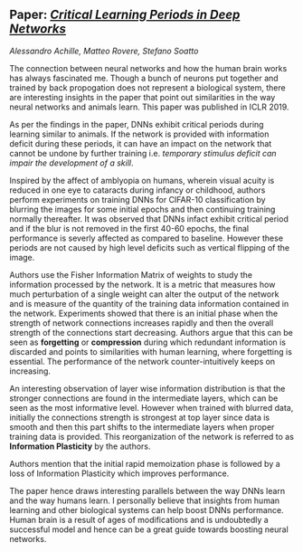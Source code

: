 ## Paper: [_**Critical Learning Periods in Deep Networks**_](https://arxiv.org/abs/1711.08856)

*Alessandro Achille, Matteo Rovere, Stefano Soatto*

The connection between neural networks and how the human brain works has always fascinated me. Though a bunch of neurons put together and trained by back propogation does not represent a biological system, there are interesting insights in the paper that point out similarities in the way neural networks and animals learn. This paper was published in ICLR 2019.

As per the findings in the paper, DNNs exhibit critical periods during learning similar to animals. If the network is provided with information deficit during these periods, it can have an impact on the network that cannot be undone by further training i.e. *temporary stimulus deficit can impair the development of a skill*. 

Inspired by the affect of amblyopia on humans, wherein visual acuity is reduced in one eye to cataracts during infancy or childhood, authors perform experiments on training DNNs for CIFAR-10 classification by blurring the images for some initial epochs and then continuing training normally thereafter. It was observed that DNNs infact exhibit critical period and if the blur is not removed in the first 40-60 epochs, the final performance is severly affected as compared to baseline. However these periods are not caused by high level deficits such as vertical flipping of the image.

Authors use the Fisher Information Matrix of weights to study the information processed by the network. It is a metric that measures how much perturbation of a single weight can alter the output of the network and is measure of the quantity of the training data information contained in the network. Experiments showed that there is an initial phase when the strength of network connections increases rapidly and then the overall strength of the connections start decreasing. Authors argue that this can be seen as **forgetting** or **compression** during which redundant information is discarded and points to similarities with human learning, where forgetting is essential. The performance of the network counter-intuitively keeps on increasing.



An interesting observation of layer wise information distribution is that the stronger connections are found in the intermediate layers, which can be seen as the most informative level. However when trained with blurred data, initially the connections strength is strongest at top layer since data is smooth and then this part shifts to the intermediate layers when proper training data is provided. This reorganization of the network is referred to as __Information Plasticity__ by the authors.

Authors mention that the initial rapid memoization phase is followed by a loss of Information Plasticity which improves performance.

The paper hence draws interesting parallels between the way DNNs learn and the way humans learn. I personally believe that insights from human learning and other biological systems can help boost DNNs performance. Human brain is a result of ages of modifications and is undoubtedly a successful model and hence can be a great guide towards boosting neural networks.